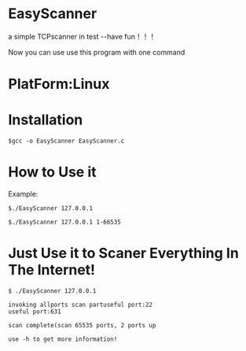 # EasyScanner
a simple TCPscanner in test --have fun！！！

Now you can use use this program with one command 

# PlatForm:Linux

# Installation
```
$gcc -o EasyScanner EasyScanner.c
```
# How to Use it
Example:
```
$./EasyScanner 127.0.0.1 

$./EasyScanner 127.0.0.1 1-66535
```
# Just Use it to Scaner Everything In The Internet!

```
$ ./EasyScanner 127.0.0.1

invoking allports scan partuseful port:22
useful port:631

scan complete(scan 65535 ports, 2 ports up

use -h to get more information!

```
